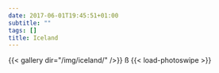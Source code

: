 ```yaml
---
date: 2017-06-01T19:45:51+01:00
subtitle: ""
tags: []
title: Iceland
---
```


{{< gallery dir="/img/iceland/" />}} ß
{{< load-photoswipe >}}
